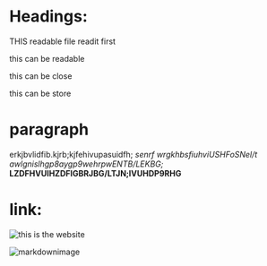 # Headings:

THIS readable file readit first

this can be readable

this can be close

this can be store

# paragraph 
erkjbvlidfib.kjrb;kjfehivupasuidfh;
*senrf wrgkhbsfiuhviUSHFoSNel/t awlgnislhgp8aygp9wehrpwENTB/LEKBG;*
**LZDFHVUIHZDFIGBRJBG/LTJN;IVUHDP9RHG**

# link:

![this is the website](https://yush.dev)

![markdownimage ](https://www.google.com/imgres?imgurl=https%3A%2F%2Fupload.wikimedia.org%2Fwikipedia%2Fcommons%2Fthumb%2F4%2F48%2FMarkdown-mark.svg%2F1200px-Markdown-mark.svg.png&tbnid=rg1tcAvVsGl5wM&vet=12ahUKEwiK65nJ3NyGAxUA96ACHaAPAcQQMygAegQIARBp..i&imgrefurl=https%3A%2F%2Fen.wikipedia.org%2Fwiki%2FMarkdown&docid=zoLpUa-2ITSoUM&w=1200&h=738&q=markdown%20images&ved=2ahUKEwiK65nJ3NyGAxUA96ACHaAPAcQQMygAegQIARBp)
